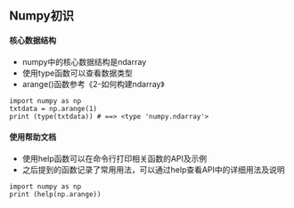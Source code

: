 ## Numpy初识

#### 核心数据结构

- numpy中的核心数据结构是ndarray
- 使用type函数可以查看数据类型
- arange()函数参考《2-如何构建ndarray》
```
import numpy as np
txtdata = np.arange(1)
print (type(txtdata)) # ==> <type 'numpy.ndarray'>
```

#### 使用帮助文档

- 使用help函数可以在命令行打印相关函数的API及示例
- 之后提到的函数记录了常用用法，可以通过help查看API中的详细用法及说明
```
import numpy as np
print (help(np.arange))
```
